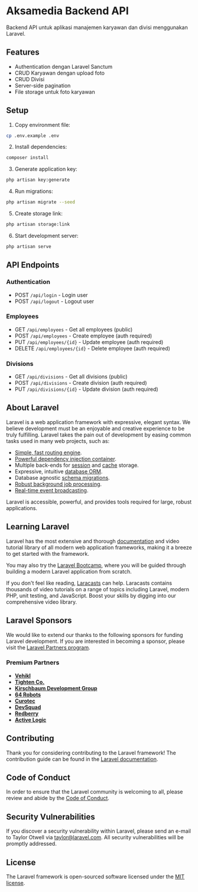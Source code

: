 # Aksamedia Backend API

Backend API untuk aplikasi manajemen karyawan dan divisi menggunakan Laravel.

## Features

-   Authentication dengan Laravel Sanctum
-   CRUD Karyawan dengan upload foto
-   CRUD Divisi
-   Server-side pagination
-   File storage untuk foto karyawan

## Setup

1. Copy environment file:

```bash
cp .env.example .env
```

2. Install dependencies:

```bash
composer install
```

3. Generate application key:

```bash
php artisan key:generate
```

4. Run migrations:

```bash
php artisan migrate --seed
```

5. Create storage link:

```bash
php artisan storage:link
```

6. Start development server:

```bash
php artisan serve
```

## API Endpoints

### Authentication

-   POST `/api/login` - Login user
-   POST `/api/logout` - Logout user

### Employees

-   GET `/api/employees` - Get all employees (public)
-   POST `/api/employees` - Create employee (auth required)
-   PUT `/api/employees/{id}` - Update employee (auth required)
-   DELETE `/api/employees/{id}` - Delete employee (auth required)

### Divisions

-   GET `/api/divisions` - Get all divisions (public)
-   POST `/api/divisions` - Create division (auth required)
-   PUT `/api/divisions/{id}` - Update division (auth required)

## About Laravel

Laravel is a web application framework with expressive, elegant syntax. We believe development must be an enjoyable and creative experience to be truly fulfilling. Laravel takes the pain out of development by easing common tasks used in many web projects, such as:

-   [Simple, fast routing engine](https://laravel.com/docs/routing).
-   [Powerful dependency injection container](https://laravel.com/docs/container).
-   Multiple back-ends for [session](https://laravel.com/docs/session) and [cache](https://laravel.com/docs/cache) storage.
-   Expressive, intuitive [database ORM](https://laravel.com/docs/eloquent).
-   Database agnostic [schema migrations](https://laravel.com/docs/migrations).
-   [Robust background job processing](https://laravel.com/docs/queues).
-   [Real-time event broadcasting](https://laravel.com/docs/broadcasting).

Laravel is accessible, powerful, and provides tools required for large, robust applications.

## Learning Laravel

Laravel has the most extensive and thorough [documentation](https://laravel.com/docs) and video tutorial library of all modern web application frameworks, making it a breeze to get started with the framework.

You may also try the [Laravel Bootcamp](https://bootcamp.laravel.com), where you will be guided through building a modern Laravel application from scratch.

If you don't feel like reading, [Laracasts](https://laracasts.com) can help. Laracasts contains thousands of video tutorials on a range of topics including Laravel, modern PHP, unit testing, and JavaScript. Boost your skills by digging into our comprehensive video library.

## Laravel Sponsors

We would like to extend our thanks to the following sponsors for funding Laravel development. If you are interested in becoming a sponsor, please visit the [Laravel Partners program](https://partners.laravel.com).

### Premium Partners

-   **[Vehikl](https://vehikl.com)**
-   **[Tighten Co.](https://tighten.co)**
-   **[Kirschbaum Development Group](https://kirschbaumdevelopment.com)**
-   **[64 Robots](https://64robots.com)**
-   **[Curotec](https://www.curotec.com/services/technologies/laravel)**
-   **[DevSquad](https://devsquad.com/hire-laravel-developers)**
-   **[Redberry](https://redberry.international/laravel-development)**
-   **[Active Logic](https://activelogic.com)**

## Contributing

Thank you for considering contributing to the Laravel framework! The contribution guide can be found in the [Laravel documentation](https://laravel.com/docs/contributions).

## Code of Conduct

In order to ensure that the Laravel community is welcoming to all, please review and abide by the [Code of Conduct](https://laravel.com/docs/contributions#code-of-conduct).

## Security Vulnerabilities

If you discover a security vulnerability within Laravel, please send an e-mail to Taylor Otwell via [taylor@laravel.com](mailto:taylor@laravel.com). All security vulnerabilities will be promptly addressed.

## License

The Laravel framework is open-sourced software licensed under the [MIT license](https://opensource.org/licenses/MIT).
